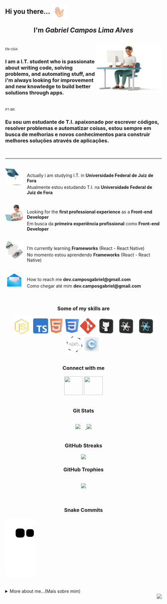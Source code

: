 <h2 align="left">Hi you there... 
  <img align="center" width="50px" height="50px" src="./plus/Main/hello.gif" alt="">
  <br>
  <p align="center">I'm 
    <i>
      Gabriel Campos Lima Alves
    </i>
  </p>
</h2>

<br>

<div>
  <img width="210px" height="150px" align="right" src="./plus/Main/top.png" alt="">
  <divalign="left" >
    <span  style="font-size: 10px" align="left">
      EN-USA:
      </br>
    </span>
    <h3>I am a I.T. student who is passionate about writing code, solving problems, and automating stuff, and i'm always looking for improvement and new knowledge to build better solutions through apps.</h3>
</div>
</br>
<div align="left">
    <span  style="font-size: 10px" align="left">
      PT-BR:
      </br>
    </span>
  <h3>Eu sou um estudante de T.I. apaixonado por escrever códigos, resolver problemas e automatizar coisas, estou sempre em busca de melhorias e novos conhecimentos para construir melhores soluções através de aplicações.</h3>
  </h3>
</div>

<br>

<hr>

<br>

<img align="left" src="./plus/Main/tip1.png" alt="" width="58px" height="55px"> 
<p style="margin-left: 5em">
  Actually i am studying I.T. in 
  <b>Universidade Federal de Juiz de Fora</b>
</p>
<p style="margin-left: 5em;margin-top: -10px">
  Atualmente estou estudando T.I. na 
  <b>Universidade Federal de Juiz de Fora</b>
</p>

<br>

<img align="left" src="./plus/Main/tip2.png" alt="" width="58px" height="55px">
<p style="margin-left: 5em" align="left">
  Looking for the
  <b>first professional experience</b> as a <b>Front-end Developer</b>
</p>
<p style="margin-top: -10px; margin-left: 5em">
  Em busca da 
  <b>primeira experiência profissional</b> 
  como 
  <b>Front-end Developer</b>
</p>

<br>

<img align="left" src="./plus/Main/tip3.png" alt="" width="58px" height="55px">
<p style="margin-left: 5em">
  I’m currently learning 
  <b>Frameworks</b>
  (React - React Native)
</p>
<p style="margin-top: -10px;margin-left: 5em">
  No momento estou aprendendo
  <b>Frameworks</b>
  (React - React Native)
</p>

<br>

<img align="left" src="./plus/Main/tip4.png" alt="" width="58px" height="55px">
<p style="margin-left: 5em"> 
  How to reach me 
  <b>dev.camposgabriel@gmail.com</b>
</p>
<p style="margin-top: -10px;margin-left: 5em">
  Como chegar até mim 
  <b>dev.camposgabriel@gmail.com</b>
</p>

<br>

<div align="center">
  <h3> Some of my skills are </h3>
  <img style="cursor: pointer;" align="center" src="./plus\Languages\jss.png" alt="JavaScript" width="65px" height="60px" title="JavaScript">
  <img style="cursor: pointer;" align="center" src="./plus\Languages\typescript.png" alt="TypeScript" width="48px" height="48px" title="TypeScript">
  <img style="cursor: pointer;" align="center" src="./plus\Languages\html.png" alt="HTML" width="46px" height="50px" title="HTML">
  <img style="cursor: pointer;" align="center" src="./plus\Languages\css.png" alt="CSS" width="46px" height="46px" title="CSS">
  <img style="cursor: pointer;" align="center" src="./plus\Languages\gitg.png" alt="Git" width="50px" height="50px" title="Git">
  <img style="cursor: pointer;" align="center" src="./plus\Languages\git.png" alt="GitHub" width="60px" height="60px" title="GitHub">
  <img style="cursor: pointer;" align="center" src="./plus\Languages\react.png" alt="React" width="60px" height="60px" title="React">
  <img style="cursor: pointer;" align="center" src="./plus\Languages\reactN.png" alt="ReactNative" width="60px" height="60px" title="ReactNative">
  <img style="cursor: pointer;" align="center" src="./plus\Languages/nextjs.png" alt="Next.js" width="50px" height="55px" title="Next.js">
  <img style="cursor: pointer;" align="center" src="./plus\Languages\cpp.png" alt="C++" width="55px" height="55px" title="C++">
</div>

<br>

<div align="center">
  <h3 >Connect with me</h3>
  <a align="center" href="https://instagram.com/dev.camposg" target="_blank"><img align="center" src="./plus/Networks/ig.png" alt="" width="60px" height="60px"></a>
  <a align="center" href="https://www.linkedin.com/in/gabriel-campos-lima-alves-947554249/" target="_blank"><img align="center" src="./plus/Networks/in.png" alt="" width="60px" height="60px"></a>
</div>

<br>

<div align="center">
    <h3>Git Stats</h3>
    <br> 
    <div align="center">
    <a href="https://github.com/CamposCodes">
      <img style="margin-right: 1rem" height="150em" src="https://github-readme-stats.vercel.app/api?username=CamposCodes&count_private=true&include_all_commits=true&show_icons=true&theme=tokyonight&hide_border=true&border_radius=25&show_owner=true"/>
      <img height="150em" src="https://github-readme-stats.vercel.app/api/top-langs/?username=CamposCodes&theme=tokyonight&hide_border=true&border_radius=25&layout=compact"/>
    </a>
    </div>
</div>

<br>

<div align="center">
    <h3>GitHub Streaks</h3>
    <img align="center" src="https://streak-stats.demolab.com?user=CamposCodes&theme=tokyonight&hide_border=true&border_radius=25&date_format=M%20j%5B%2C%20Y%5D"/>
</div>
 
<div align="center">
    <h3>GitHub Trophies</h3>
    <br> 
    <div align="center">
    <img style="border: none" height="150em" src="https://github-profile-trophy.vercel.app/?username=CamposCodes&hide_border=true&margin-w=10&theme=tokyonight&no-frame=false&no-bg=true"/>
    </div>
</div>

<br>

<br>

<h3 align="center">Snake Commits</h3>

![snake gif](https://github.com/CamposCodes/CamposCodes/blob/output/github-contribution-grid-snake.svg)

<br>

<div>
  <details  align="left">
    <summary>More about me...(Mais sobre mim)</summary>
    <p display="flex">
      <h5>Fun facts: I also produce 
        <a href="https://www.youtube.com/channel/UCg8K-3VphWMQ4NsOvlYjF9g" target="_blank" > songs </a>
      </h5> 
    </p>
  </details>
</div>

<img align="right" src="https://visitcount.itsvg.in/api?id=CamposCodes&color=12"/>
